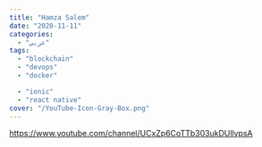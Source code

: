 ```yaml
---
title: "Hamza Salem"
date: "2020-11-11"
categories:
  - "عربي"
tags:
  - "blockchain"
  - "devops"
  - "docker"

  - "ionic"
  - "react native"
cover: "/YouTube-Icon-Gray-Box.png"
---
```


https://www.youtube.com/channel/UCxZp6CoTTb303ukDUllvpsA
